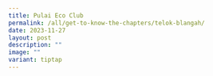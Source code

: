 ```yaml
---
title: Pulai Eco Club
permalink: /all/get-to-know-the-chapters/telok-blangah/
date: 2023-11-27
layout: post
description: ""
image: ""
variant: tiptap
---
```

<p></p>